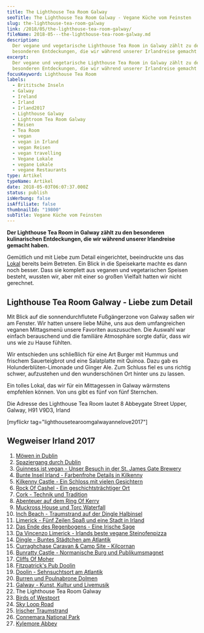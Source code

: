 ```yaml
---
title: The Lighthouse Tea Room Galway
seoTitle: The Lighthouse Tea Room Galway - Vegane Küche vom Feinsten
slug: the-lighthouse-tea-room-galway
link: /2018/05/the-lighthouse-tea-room-galway/
fileName: 2018-05---the-lighthouse-tea-room-galway.md
description:
  Der vegane und vegetarische Lighthouse Tea Room in Galway zählt zu den
  besonderen Entdeckungen, die wir während unserer Irlandreise gemacht haben.
excerpt:
  Der vegane und vegetarische Lighthouse Tea Room in Galway zählt zu den
  besonderen Entdeckungen, die wir während unserer Irlandreise gemacht haben.
focusKeyword: Lighthouse Tea Room
labels:
  - Brititsche Inseln
  - Galway
  - Ireland
  - Irland
  - Irland2017
  - Lighthouse Galway
  - Lightroom Tea Room Galway
  - Reisen
  - Tea Room
  - vegan
  - vegan in Irland
  - vegan Reisen
  - vegan travelling
  - Vegane Lokale
  - vegane Lokale
  - vegane Restaurants
type: Artikel
typeName: Artikel
date: 2018-05-03T06:07:37.000Z
status: publish
isWerbung: false
isAffiliate: false
thumbnailId: "19800"
subTitle: Vegane Küche vom Feinsten
---
```


<strong>Der Lighthouse Tea Room in Galway zählt zu den besonderen kulinarischen
Entdeckungen, die wir während unserer Irlandreise gemacht haben. </strong>

Gemütlich und mit Liebe zum Detail eingerichtet, beeindruckte uns das
<a href="https://cardamonchai.com/category/vegan-2/vegane-lokale/">Lokal</a>
bereits beim Betreten. Ein Blick in die Speisekarte machte es dann noch besser.
Dass sie komplett aus veganen und vegetarischen Speisen besteht, wussten wir,
aber mit einer so großen Vielfalt hatten wir nicht gerechnet.

## Lighthouse Tea Room Galway - Liebe zum Detail

Mit Blick auf die sonnendurchflutete Fußgängerzone von Galway saßen wir am
Fenster. Wir hatten unsere liebe Mühe, uns aus dem umfangreichen veganen
Mittagsmenü unsere Favoriten auszusuchen. Die Auswahl war einfach berauschend
und die familiäre Atmosphäre sorgte dafür, dass wir uns wie zu Hause fühlten.

Wir entschieden uns schließlich für eine Art Burger mit Hummus und frischem
Sauerteigbrot und eine Salatplatte mit Quinoa. Dazu gab es
Holunderblüten-Limonade und Ginger Ale. Zum Schluss fiel es uns richtig schwer,
aufzustehen und den wunderschönen Ort hinter uns zu lassen.

Ein tolles Lokal, das wir für ein Mittagessen in Galway wärmstens empfehlen
können. Von uns gibt es fünf von fünf Sternchen.

Die Adresse des Lighthouse Tea Room lautet 8 Abbeygate Street Upper, Galway, H91
V9D3, Irland

[myflickr tag="lighthousetearoomgalwayannelove2017"]

## Wegweiser Irland 2017

<ol>
    <li><a href="http://cardamonchai.com/2017/10/moewen-in-dublin/">Möwen in Dublin</a></li>
    <li><a href="http://cardamonchai.com/2017/10/kleiner-spaziergang-durch-dublin/">Spaziergang durch Dublin</a></li>
    <li><a href="http://cardamonchai.com/2017/10/guinness-ist-vegan-brauerei-besuch/">Guinness ist vegan - Unser Besuch in der St. James Gate Brewery</a></li>
    <li><a href="http://cardamonchai.com/2017/11/kilkenny-bunte-insel-irland/">Bunte Insel Irland - Farbenfrohe Details in Kilkenny</a></li>
    <li><a href="http://cardamonchai.com/2017/11/kilkenny-castle/">Kilkenny Castle - Ein Schloss mit vielen Gesichtern</a></li>
    <li><a href="http://cardamonchai.com/2017/11/rock-of-cashel/">Rock Of Cashel - Ein geschichtsträchtiger Ort</a></li>
    <li><a href="http://cardamonchai.com/2017/12/cork/">Cork - Technik und Tradition</a></li>
    <li><a href="http://cardamonchai.com/2018/01/ring-of-kerry/">Abenteuer auf dem Ring Of Kerry</a></li>
    <li><a href="http://cardamonchai.com/2018/02/muckross-house-und-torc-waterfall-irland/">Muckross House und Torc Waterfall</a></li>
    <li><a href="http://cardamonchai.com/2018/02/lieblingsstrand-inch-beach/">Inch Beach - Traumstrand auf der Dingle Halbinsel</a></li>
    <li><a href="http://cardamonchai.com/2018/02/limerick/">Limerick - Fünf Zeilen Spaß und eine Stadt in Irland</a></li>
    <li><a href="http://cardamonchai.com/2018/02/das-ende-des-regenbogens/">Das Ende des Regenbogens - Eine Irische Sage</a></li>
    <li><a href="http://cardamonchai.com/2018/03/da-vincenzo-limerick/">Da Vincenzo Limerick - Irlands beste vegane Steinofenpizza</a></li>
    <li><a href="http://cardamonchai.com/2018/03/dingle/">Dingle - Buntes Städtchen am Atlantik</a></li>
    <li><a href="http://cardamonchai.com/2018/03/curraghchase-caravan-camp-site/">Curraghchase Caravan &amp; Camp Site - Kilcornan</a></li>
    <li><a href="http://cardamonchai.com/2018/03/bunratty-castle/">Bunratty Castle - Normanische Burg und Publikumsmagnet</a></li>
    <li><a href="http://cardamonchai.com/2018/04/cliffs-of-moher/">Cliffs Of Moher</a></li>
    <li><a href="http://cardamonchai.com/2018/04/fitzpatricks-pub-doolin/">Fitzpatrick's Pub Doolin</a></li>
    <li><a href="http://cardamonchai.com/2018/04/doolin/">Doolin - Sehnsuchtsort am Atlantik</a></li>
    <li><a href="http://cardamonchai.com/2018/04/poulnabrone-dolmen-burren/">Burren und Poulnabrone Dolmen</a></li>
    <li><a href="http://cardamonchai.com/2018/04/galway/">Galway - Kunst, Kultur und Livemusik</a></li>
    <li>The Lighthouse Tea Room Galway</li>
    <li><a href="http://cardamonchai.com/2018/05/birds-of-westport/">Birds of Westport</a></li>
    <li><a href="http://cardamonchai.com/2018/05/sky-loop-road-clifden/">Sky Loop Road</a></li>
    <li><a href="http://cardamonchai.com/2018/05/irischer-traumstrand/">Irischer Traumstrand</a></li>
    <li><a href="http://cardamonchai.com/2018/05/connemara-national-park/">Connemara National Park</a></li>
    <li><a href="http://cardamonchai.com/2018/05/kylemore-abbey/">Kylemore Abbey</a></li>
</ol>
